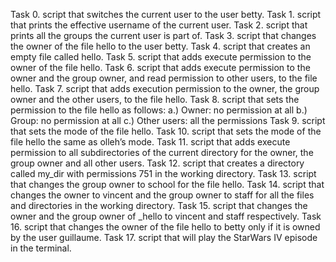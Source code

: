 Task 0. script that switches the current user to the user betty.
Task 1. script that prints the effective username of the current user.
Task 2. script that prints all the groups the current user is part of.
Task 3. script that changes the owner of the file hello to the user betty.
Task 4.  script that creates an empty file called hello.
Task 5. script that adds execute permission to the owner of the file hello.
Task 6. script that adds execute permission to the owner and the group owner, and read permission to other users, to the file hello.
Task 7. script that adds execution permission to the owner, the group owner and the other users, to the file hello.
Task 8. script that sets the permission to the file hello as follows:
         a.)  Owner: no permission at all
         b.)  Group: no permission at all
         c.)  Other users: all the permissions
Task 9. script that sets the mode of the file hello.
Task 10. script that sets the mode of the file hello the same as olleh’s mode.
Task 11. script that adds execute permission to all subdirectories of the current directory for the owner, the group owner and all other users. 
Task 12.  script that creates a directory called my_dir with permissions 751 in the working directory.
Task 13. script that changes the group owner to school for the file hello.
Task 14. script that changes the owner to vincent and the group owner to staff for all the files and directories in the working directory.
Task 15. script that changes the owner and the group owner of _hello to vincent and staff respectively.
Task 16.  script that changes the owner of the file hello to betty only if it is owned by the user guillaume.
Task 17. script that will play the StarWars IV episode in the terminal.

